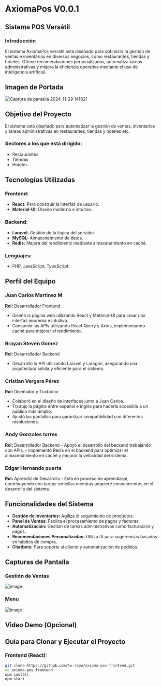 # AxiomaPos V0.0.1 

## **Sistema POS Versátil**

### **Introducción**

El sistema AxiomaPos versátil está diseñado para optimizar la gestión de ventas e inventarios en diversos negocios, como restaurantes, tiendas y hoteles. Ofrece recomendaciones personalizadas, automatiza tareas administrativas y mejora la eficiencia operativa mediante el uso de inteligencia artificial.

## **Imagen de Portada** 

![Captura de pantalla 2024-11-29 141021](https://github.com/user-attachments/assets/748a9027-ace3-45f6-a210-96bbad381c32)

## **Objetivo del Proyecto**

El sistema está diseñado para automatizar la gestión de ventas, inventarios y tareas administrativas en restaurantes, tiendas y hoteles etc.

### **Sectores a los que está dirigido:**
-	Restaurantes
-	Tiendas
-	Hoteles

## **Tecnologías Utilizadas**

### **Frontend:**
   - **React:** Para construir la interfaz de usuario.  
   - **Material-UI:** Diseño moderno e intuitivo.
     
### **Backend:**
   -	**Laravel:** Gestión de la lógica del servidor.
   -	**MySQL:** Almacenamiento de datos.
   -	**Redis:** Mejora del rendimiento mediante almacenamiento en caché.
     
### **Lenguajes:**
   -  PHP, JavaScript, TypeScript.

## **Perfil del Equipo**

### **Juan Carlos Martinez M**
**Rol:** Desarrollador Frontend
   - Diseñó la página web utilizando React y Material-UI para crear una interfaz moderna e intuitiva.
   - Consumió las APIs utilizando React Query y Axios, implementando caché para mejorar el rendimiento.
   
### **Brayan Steven Gomez**
**Rol:** Desarrollador Backend
   - Desarrolló la API utilizando Laravel y Laragon, asegurando una arquitectura sólida y eficiente para el sistema.
   
### **Cristian Vergara Pérez**
**Rol:** Diseñador y Traductor
   - Colaboró en el diseño de interfaces junto a Juan Carlos.
   - Tradujo la página entre español e inglés para hacerla accesible a un público más amplio.
   - Ajustó las pantallas para garantizar compatibilidad con diferentes resoluciones.
   
### **Andy Gonzales torres**
**Rol:** Desarrollador Backend
    - Apoyó el desarrollo del backend trabajando con APIs.
    - Implementó Redis en el backend para optimizar el almacenamiento en caché y mejorar la velocidad del sistema.
    
### **Edgar Hernando puerta** 
**Rol:** Aprendiz de Desarrollo
    - Está en proceso de aprendizaje, contribuyendo con tareas sencillas mientras adquiere conocimientos en el desarrollo del sistema.

## **Funcionalidades del Sistema**
- **Gestión de Inventarios:** Agiliza el seguimiento de productos.  
- **Panel de Ventas:** Facilita el procesamiento de pagos y facturas.  
- **Automatización:** Gestión de tareas administrativas como facturación y pagos.  
- **Recomendaciones Personalizadas:** Utiliza IA para sugerencias basadas en hábitos de compra.  
- **Chatbots:** Para soporte al cliente y automatización de pedidos. 

## **Capturas de Pantalla** 

### **Gestión de Ventas**
![image](https://github.com/user-attachments/assets/1cf20a84-2a40-4d4d-a1f1-5d37ca0550a3)

### **Menu**
![image](https://github.com/user-attachments/assets/1e1f8574-6f35-430d-9783-6c24c1c3e347)

## **Video Demo (Opcional)**

## **Guía para Clonar y Ejecutar el Proyecto**

### **Frontend (React):**
```bash
git clone https://github.com/tu-repo/axioma-pos-frontend.git
cd axioma-pos-frontend
npm install
npm start
```
